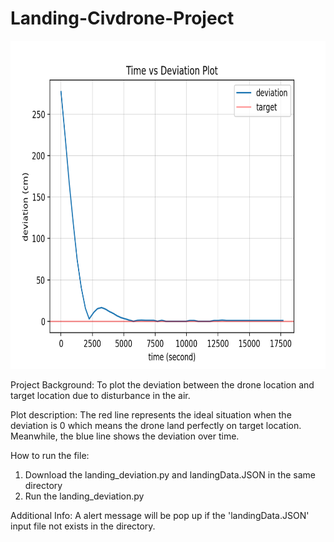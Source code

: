 # Landing-Civdrone-Project


<img src="https://github.com/Kevintirta/Landing-Civdrone-Project/blob/master/deviation.png" width="700" height="525">


Project Background:
To plot the deviation between the drone location and target location due to disturbance in the air.

Plot description:
The red line represents the ideal situation when the deviation is 0 which means the drone land perfectly on target location. Meanwhile, the blue line shows the deviation over time.

How to run the file:
1. Download the landing_deviation.py and landingData.JSON in the same directory
2. Run the landing_deviation.py

Additional Info:
A alert message will be pop up if the 'landingData.JSON' input file not exists in the directory.
